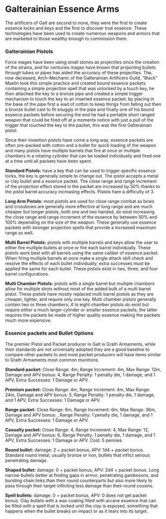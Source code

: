 # Galterainian Essence Arms
The artificers of Galt are second to none, they were the first to create essence locks and keys and the first to discover true essence. These technologies have been used to create numerous weapons and armors that are marketed to those wealthy enough to commission them.

### Galterainian Pistols
Force mages have been using small stones as projectiles since the creation of the strains, and for centuries mages have known that projecting bullets through tubes or pipes has aided the accuracy of these projectiles. The, now deceased, Arch-Mechanic of the Galterainian Artificers Guild, "Black" Maelin took this simple practice and created bound essence packets containing a simple projection spell that was unlocked by a touch key, he then attached the key to a bronze pipe and created a simple trigger mechanism to touch the key to an inserted essence packet; by placing in the base of the pipe first a wad of cotton to keep things from falling out then a bronze bullet cast to fit snuggly in the pipe and finally one of his bound essence packets before securing the end he had a portable short ranged weapon that could be fired off at a moments notice with just a pull of the trigger that touched the key to the packet, this was the first Galterainian pistol.

Since their invention pistols have come a long way, essence packets are often pre-packed with cotton and a bullet for quick loading of the weapon and many pistols have multiple barrels that fire at once or multiple chambers in a rotating cylinder that can be loaded individually and fired one at a time until all packets have been spent.  

**Standard Pistols:** have a key that can be used to trigger specific essence locks, the key is generally simple to change out. The pistol accepts a metal or clay bullet and a essence packet. The close range and range increment of the projection effect stored in the packet are increased by 50% thanks to the pistol barrel accuracy increasing effects. Pistols hare a difficulty of 3.

**Long Arm Pistols:** most pistols are used for close range combat as bows and crossbows are generally more effective at long range and are much cheaper but longer pistols, both one and two handed, do exist increasing the close range and range increment of the essence by between 50% and 100% depending on the size of the weapon. These generally use essence packets with stronger projection spells that provide a increased maximum range as well.

**Multi Barrel Pistols:** pistols with multiple barrels and keys allow the user to either fire multiple bullets at once or fire each barrel individually. These pistols work best with all barrels using the same caliber of essence packet. When firing multiple barrels at once make a single attack skill check and resolve the effects of each bullet individually, extra successes must be applied the same for each bullet. These pistols exist in two, three, and four barrel configurations.

**Multi Chamber Pistols:** pistols with a single barrel but multiple chambers allow for multiple shots without most of the added bulk of a multi barrel pistol. These pistols have mostly replaced multi barrel pistols as they are cheaper, lighter, and require only one key. Multi chamber pistols generally contain two or three chambers; 4 to eight chamber pistols do exist but require either a much larger cylinder or smaller essence packets, the latter requires the packets be made of higher quality essence making the packets much more expensive.

### Essence packets and Bullet Options
The premier Pistol and Packet producer in Galt is Grath Armaments, while their standards are not universally adopted they are a good baseline to compare other packets to and most packet producers will have items similar to Grath Armaments most common munitions.

**Standard packet:** Close Range: 4m, Range Increment: 4m, Max Range: 12m, Damage and APV bonus: 4, Range Penalty: 1 penalty die, 1 damage, and 1 APV, Extra Successes: 1 Damage or APV.

**Premium packet:** Close Range: 4m, Range Increment: 4m, Max Range: 24m, Damage and APV bonus: 5, Range Penalty: 1 penalty die, 1 damage, and 1 APV, Extra Successes: 1 Damage or APV.

**Range packet:** Close Range: 6m, Range Increment: 6m, Max Range: 36m, Damage and APV bonus: , Range Penalty: 1 penalty die, 1 damage, and 1 APV, Extra Successes: 1 Damage or APV.

**Casualty packet:** Close Range: 4, Range Increment: 4, Max Range: 12, Damage and APV bonus: 6, Range Penalty: 1 penalty die, 1 damage, and 1 APV, Extra Successes: 1 Damage or APV. Cost: 5 pennies.

**Round bullet:** damage: 2 + packet bonus, APV: 1d4 + packet bonus. Standard round metal, usually bronze or iron, bullets that inflict serious penetrating damage.

**Shaped bullet:** damage: 0 + packet bonus, APV: 2d4 + packet bonus. Long narrow bullets better at finding gaps in armor, penetrating gambesons, and bursting chain links than their round counterparts but also more likely to pass through their target inflicting less damage than their round cousins.

**Spell bullets:** damage: 0 + packet bonus, APV: 0 does not get packet bonus. Clay bullets with a wax coating filled with arcane essence that can be filled with a spell that is locked until the clay is exposed, something that happens when the bullet breaks on impact or as it tears into its target.
